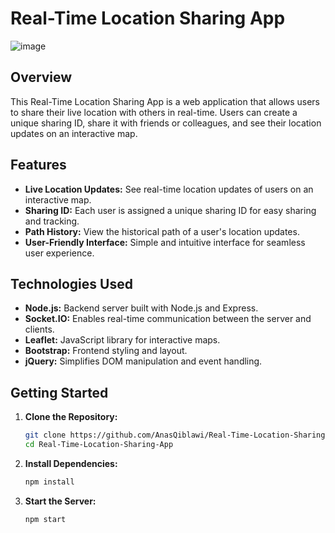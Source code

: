 # Real-Time Location Sharing App

![image](https://github.com/AnasQiblawi/Real-Time-Location-Sharing-App/assets/8499322/c0b57f99-6f77-4f52-a5de-a2311a9eb91a)


## Overview

This Real-Time Location Sharing App is a web application that allows users to share their live location with others in real-time. Users can create a unique sharing ID, share it with friends or colleagues, and see their location updates on an interactive map.

## Features

- **Live Location Updates:** See real-time location updates of users on an interactive map.
- **Sharing ID:** Each user is assigned a unique sharing ID for easy sharing and tracking.
- **Path History:** View the historical path of a user's location updates.
- **User-Friendly Interface:** Simple and intuitive interface for seamless user experience.

## Technologies Used

- **Node.js:** Backend server built with Node.js and Express.
- **Socket.IO:** Enables real-time communication between the server and clients.
- **Leaflet:** JavaScript library for interactive maps.
- **Bootstrap:** Frontend styling and layout.
- **jQuery:** Simplifies DOM manipulation and event handling.

## Getting Started

1. **Clone the Repository:**
   ```bash
   git clone https://github.com/AnasQiblawi/Real-Time-Location-Sharing-App.git
   cd Real-Time-Location-Sharing-App
   ```

2. **Install Dependencies:**
   ```bash
   npm install
   ```

3. **Start the Server:**
   ```bash
   npm start
   ```




